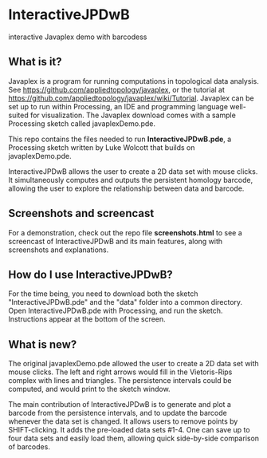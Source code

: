 # InteractiveJPDwB
interactive Javaplex demo with barcodess

## What is it?

Javaplex is a program for running computations in topological data analysis.  See https://github.com/appliedtopology/javaplex, or the tutorial at https://github.com/appliedtopology/javaplex/wiki/Tutorial.  Javaplex can be set up to run within Processing, an IDE and programming language well-suited for visualization.  The Javaplex download comes with a sample Processing sketch called javaplexDemo.pde.

This repo contains the files needed to run **InteractiveJPDwB.pde**, a Processing sketch written by Luke Wolcott that builds on javaplexDemo.pde.  

InteractiveJPDwB allows the user to create a 2D data set with mouse clicks.  It simultaneously computes and outputs the persistent homology barcode, allowing the user to explore the relationship between data and barcode.

## Screenshots and screencast

For a demonstration, check out the repo file **screenshots.html** to see a screencast of InteractiveJPDwB and its main features, along with screenshots and explanations.

## How do I use InteractiveJPDwB?

For the time being, you need to download both the sketch "InteractiveJPDwB.pde" and the "data" folder into a common directory.  Open InteractiveJPDwB.pde with Processing, and run the sketch.  Instructions appear at the bottom of the screen.

## What is new?

The original javaplexDemo.pde allowed the user to create a 2D data set with mouse clicks.  The left and right arrows would fill in the Vietoris-Rips complex with lines and triangles.  The persistence intervals could be computed, and would print to the sketch window.

The main contribution of InteractiveJPDwB is to generate and plot a barcode from the persistence intervals, and to update the barcode whenever the data set is changed.  It allows users to remove points by SHIFT-clicking. It adds the pre-loaded data sets #1-4.  One can save up to four data sets and easily load them, allowing quick side-by-side comparison of barcodes.